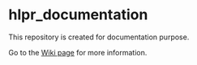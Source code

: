 ﻿# hlpr_documentation

This repository is created for documentation purpose.

Go to the [Wiki page](https://github.com/HLP-R/hlpr_documentation/wiki) for more information.
